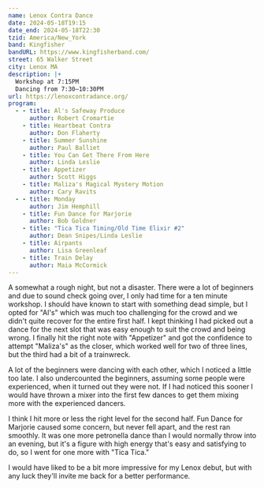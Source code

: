 ```yaml
---
name: Lenox Contra Dance
date: 2024-05-18T19:15
date_end: 2024-05-18T22:30
tzid: America/New_York
band: Kingfisher
bandURL: https://www.kingfisherband.com/
street: 65 Walker Street
city: Lenox MA
description: |+
  Workshop at 7:15PM  
  Dancing from 7:30–10:30PM
url: https://lenoxcontradance.org/
program:
  - - title: Al's Safeway Produce
      author: Robert Cromartie
    - title: Heartbeat Contra
      author: Don Flaherty
    - title: Summer Sunshine
      author: Paul Balliet
    - title: You Can Get There From Here
      author: Linda Leslie
    - title: Appetizer
      author: Scott Higgs
    - title: Maliza's Magical Mystery Motion
      author: Cary Ravits
  - - title: Monday
      author: Jim Hemphill
    - title: Fun Dance for Marjorie
      author: Bob Goldner
    - title: "Tica Tica Timing/Old Time Elixir #2"
      author: Dean Snipes/Linda Leslie
    - title: Airpants
      author: Lisa Greenleaf
    - title: Train Delay
      author: Maia McCormick
---
```


A somewhat a rough night, but not a disaster. There were a lot of beginners and due to sound check going over, I only had time for a ten minute workshop. I should have known to start with something dead simple, but I opted for "Al's" which was much too challenging for the crowd and we didn't quite recover for the entire first half. I kept thinking I had picked out a dance for the next slot that was easy enough to suit the crowd and being wrong. I finally hit the right note with "Appetizer" and got the confidence to attempt "Maliza's" as the closer, which worked well for two of three lines, but the third had a bit of a trainwreck.

A lot of the beginners were dancing with each other, which I noticed a little too late. I also undercounted the beginners, assuming some people were experienced, when it turned out they were not. If I had noticed this sooner I would have thrown a mixer into the first few dances to get them mixing more with the experienced dancers.

I think I hit more or less the right level for the second half. Fun Dance for Marjorie caused some concern, but never fell apart, and the rest ran smoothly. It was one more petronella dance than I would normally throw into an evening, but it's a figure with high energy that's easy and satisfying to do, so I went for one more with "Tica Tica."

I would have liked to be a bit more impressive for my Lenox debut, but with any luck they'll invite me back for a better performance.
